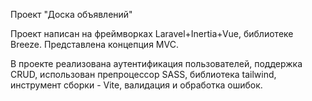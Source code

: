 Проект "Доска объявлений"

Проект написан на фреймворках Laravel+Inertia+Vue, библиотеке Breeze. 
Представлена концепция MVC.

В проекте реализована аутентификация пользователей, поддержка CRUD, использован препроцессор SASS, библиотека tailwind, инструмент сборки - Vite, валидация и обработка ошибок.

